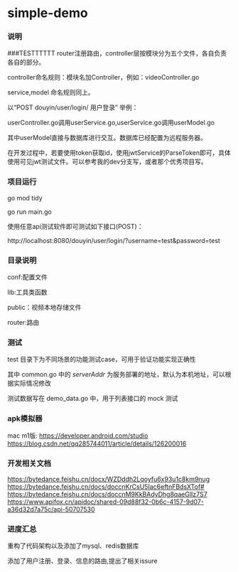 # simple-demo

### 说明
###TESTTTTTT
router注册路由，controller层按模块分为五个文件，各自负责各自的部分。

controller命名规则：模块名加Controller，例如：videoController.go

service,model 命名规则同上。

以“POST douyin/user/login/ 用户登录” 举例：

userController.go调用userService.go,userService.go调用userModel.go

其中userModel直接与数据库进行交互。数据库已经配置为远程服务器。

在开发过程中，若要使用token获取id，使用jwtService的ParseToken即可，具体使用可见jwt测试文件。可以参考我的dev分支写，或者那个优秀项目写。


### 项目运行

go mod tidy

go run main.go

使用任意api测试软件即可测试如下接口(POST)：

http://localhost:8080/douyin/user/login/?username=test&password=test


### 目录说明

conf:配置文件

lib:工具类函数

public：视频本地存储文件

router:路由


### 测试

test 目录下为不同场景的功能测试case，可用于验证功能实现正确性

其中 common.go 中的 _serverAddr_ 为服务部署的地址，默认为本机地址，可以根据实际情况修改

测试数据写在 demo_data.go 中，用于列表接口的 mock 测试


### apk模拟器
mac m1版:
https://developer.android.com/studio
https://blog.csdn.net/qq285744011/article/details/126200016

### 开发相关文档
https://bytedance.feishu.cn/docx/WZDddh2Lqoyfu6x93u1c8km9nug
https://bytedance.feishu.cn/docs/doccnKrCsU5Iac6eftnFBdsXTof#
https://bytedance.feishu.cn/docs/doccnM9KkBAdyDhg8qaeGlIz7S7
https://www.apifox.cn/apidoc/shared-09d88f32-0b6c-4157-9d07-a36d32d7a75c/api-50707530




### 进度汇总

重构了代码架构以及添加了mysql、redis数据库

添加了用户注册、登录、信息的路由,提出了相关issure

